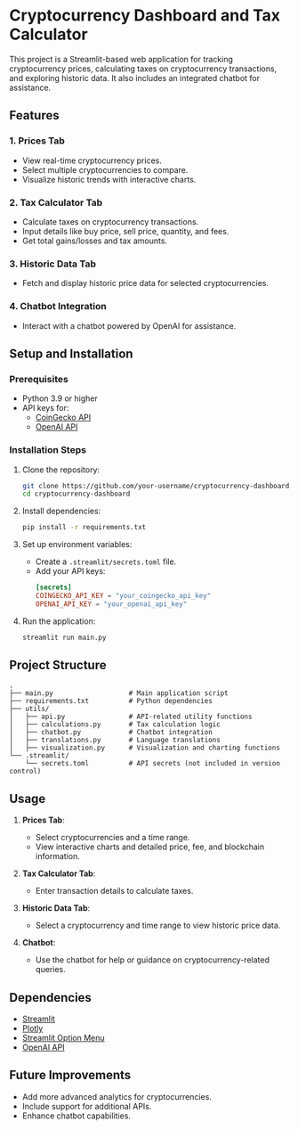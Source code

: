# Cryptocurrency Dashboard and Tax Calculator

This project is a Streamlit-based web application for tracking cryptocurrency prices, calculating taxes on cryptocurrency transactions, and exploring historic data. It also includes an integrated chatbot for assistance.

## Features

### 1. **Prices Tab**
- View real-time cryptocurrency prices.
- Select multiple cryptocurrencies to compare.
- Visualize historic trends with interactive charts.

### 2. **Tax Calculator Tab**
- Calculate taxes on cryptocurrency transactions.
- Input details like buy price, sell price, quantity, and fees.
- Get total gains/losses and tax amounts.

### 3. **Historic Data Tab**
- Fetch and display historic price data for selected cryptocurrencies.

### 4. **Chatbot Integration**
- Interact with a chatbot powered by OpenAI for assistance.

## Setup and Installation

### Prerequisites
- Python 3.9 or higher
- API keys for:
  - [CoinGecko API](https://www.coingecko.com/en/api)
  - [OpenAI API](https://openai.com/api/)

### Installation Steps

1. Clone the repository:
   ```bash
   git clone https://github.com/your-username/cryptocurrency-dashboard.git
   cd cryptocurrency-dashboard
   ```

2. Install dependencies:
   ```bash
   pip install -r requirements.txt
   ```

3. Set up environment variables:
   - Create a `.streamlit/secrets.toml` file.
   - Add your API keys:
     ```toml
     [secrets]
     COINGECKO_API_KEY = "your_coingecko_api_key"
     OPENAI_API_KEY = "your_openai_api_key"
     ```

4. Run the application:
   ```bash
   streamlit run main.py
   ```

## Project Structure

```
.
├── main.py                   # Main application script
├── requirements.txt          # Python dependencies
├── utils/
│   ├── api.py                # API-related utility functions
│   ├── calculations.py       # Tax calculation logic
│   ├── chatbot.py            # Chatbot integration
│   ├── translations.py       # Language translations
│   ├── visualization.py      # Visualization and charting functions
└── .streamlit/
    └── secrets.toml          # API secrets (not included in version control)
```

## Usage

1. **Prices Tab**:
   - Select cryptocurrencies and a time range.
   - View interactive charts and detailed price, fee, and blockchain information.

2. **Tax Calculator Tab**:
   - Enter transaction details to calculate taxes.

3. **Historic Data Tab**:
   - Select a cryptocurrency and time range to view historic price data.

4. **Chatbot**:
   - Use the chatbot for help or guidance on cryptocurrency-related queries.

## Dependencies

- [Streamlit](https://streamlit.io/)
- [Plotly](https://plotly.com/)
- [Streamlit Option Menu](https://github.com/victoryhb/streamlit-option-menu)
- [OpenAI API](https://openai.com/api/)

## Future Improvements

- Add more advanced analytics for cryptocurrencies.
- Include support for additional APIs.
- Enhance chatbot capabilities.